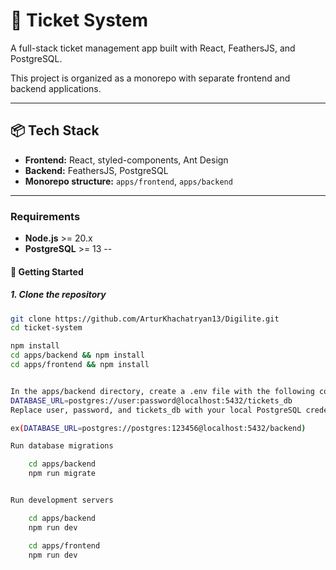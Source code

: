 # 🎫 Ticket System

A full-stack ticket management app built with React, FeathersJS, and PostgreSQL.

This project is organized as a monorepo with separate frontend and backend applications.

---

## 📦 Tech Stack

- **Frontend:** React, styled-components, Ant Design  
- **Backend:** FeathersJS, PostgreSQL  
- **Monorepo structure:** `apps/frontend`, `apps/backend`

---

### Requirements

- **Node.js** >= 20.x
- **PostgreSQL** >= 13
--


#### 🚀 Getting Started

##### 1. Clone the repository

```bash
git clone https://github.com/ArturKhachatryan13/Digilite.git
cd ticket-system

npm install
cd apps/backend && npm install
cd apps/frontend && npm install


In the apps/backend directory, create a .env file with the following content: 
DATABASE_URL=postgres://user:password@localhost:5432/tickets_db
Replace user, password, and tickets_db with your local PostgreSQL credentials. 

ex(DATABASE_URL=postgres://postgres:123456@localhost:5432/backend)

Run database migrations

    cd apps/backend
    npm run migrate


Run development servers

    cd apps/backend
    npm run dev

    cd apps/frontend
    npm run dev

